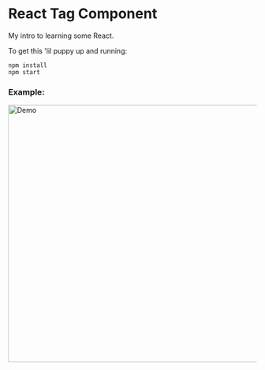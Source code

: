 # React Tag Component

My intro to learning some React.

To get this 'lil puppy up and running:

```
npm install
npm start
```

### Example:

<img width="522" alt="Demo" src="https://cloud.githubusercontent.com/assets/10538978/16330491/cdac1012-39a6-11e6-8c05-a2aaa9616948.gif">

